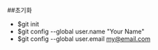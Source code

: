 ##초기화 
- $git init
- $git config --global user.name "Your Name"
- $git config --global user.email my@email.com

